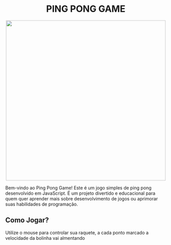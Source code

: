 <h1 align="center">PING PONG GAME</h1>
<div align="center">
<img src="https://github.com/Felipeoliveirasouza/ping-pong/assets/153692420/c59cf26c-7f1a-4d61-a066-18e9d6552579" width="500px" />
</div>
<p>Bem-vindo ao Ping Pong Game! Este é um jogo simples de ping pong desenvolvido em JavaScript. É um projeto divertido e educacional para quem quer aprender mais sobre desenvolvimento de jogos ou aprimorar suas habilidades de programação.</p>
<h2>Como Jogar?</h2>
<p>Utilize o mouse para controlar sua raquete, a cada ponto marcado a velocidade da bolinha vai almentando</p>
